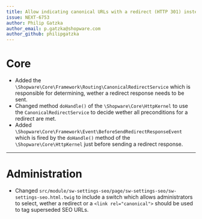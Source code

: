 ```yaml
---
title: Allow indicating canonical URLs with a redirect (HTTP 301) instead of a link
issue: NEXT-6753
author: Philip Gatzka
author_email: p.gatzka@shopware.com
author_github: philipgatzka
---
```

# Core
* Added the `\Shopware\Core\Framework\Routing\CanonicalRedirectService` which is responsible for determining, wether a
  redirect response needs to be sent.
* Changed method `doHandle()` of the `\Shopware\Core\HttpKernel` to use the `CanonicalRedirectService` to decide wether
  all preconditions for a redirect are met.
* Added `\Shopware\Core\Framework\Event\BeforeSendRedirectResponseEvent` which is fired by the `doHandle()` method of
  the `\Shopware\Core\HttpKernel` just before sending a redirect response.
___
# Administration
* Changed `src/module/sw-settings-seo/page/sw-settings-seo/sw-settings-seo.html.twig` to include a switch which allows
  administrators to select, wether a redirect or a `<link rel="canonical">` should be used to tag superseded SEO URLs.
